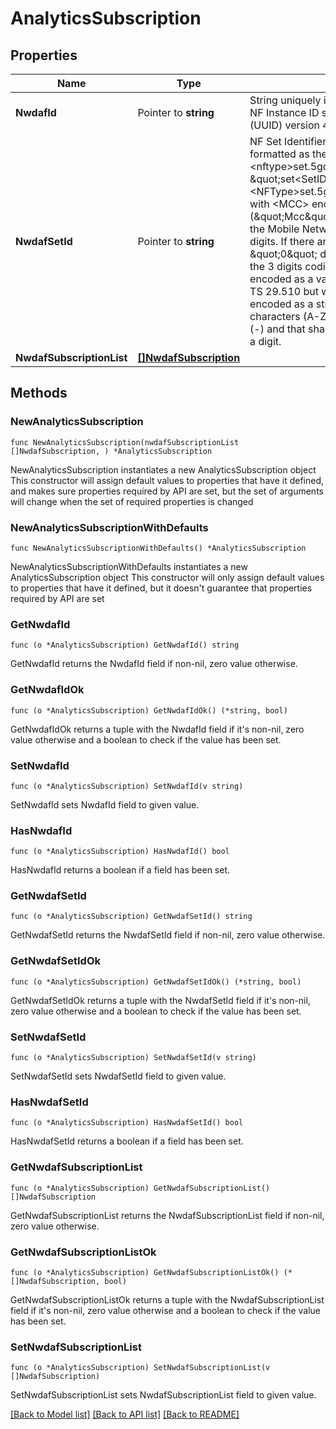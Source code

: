 # AnalyticsSubscription

## Properties

Name | Type | Description | Notes
------------ | ------------- | ------------- | -------------
**NwdafId** | Pointer to **string** | String uniquely identifying a NF instance. The format of the NF Instance ID shall be a  Universally Unique Identifier (UUID) version 4, as described in IETF RFC 4122.   | [optional] 
**NwdafSetId** | Pointer to **string** | NF Set Identifier (see clause 28.12 of 3GPP TS 23.003), formatted as the following string \&quot;set&lt;Set ID&gt;.&lt;nftype&gt;set.5gc.mnc&lt;MNC&gt;.mcc&lt;MCC&gt;\&quot;, or  \&quot;set&lt;SetID&gt;.&lt;NFType&gt;set.5gc.nid&lt;NID&gt;.mnc&lt;MNC&gt;.mcc&lt;MCC&gt;\&quot; with  &lt;MCC&gt; encoded as defined in clause 5.4.2 (\&quot;Mcc\&quot; data type definition)  &lt;MNC&gt; encoding the Mobile Network Code part of the PLMN, comprising 3 digits.    If there are only 2 significant digits in the MNC, one \&quot;0\&quot; digit shall be inserted    at the left side to fill the 3 digits coding of MNC.  Pattern: &#39;^[0-9]{3}$&#39; &lt;NFType&gt; encoded as a value defined in Table 6.1.6.3.3-1 of 3GPP TS 29.510 but    with lower case characters &lt;Set ID&gt; encoded as a string of characters consisting of    alphabetic characters (A-Z and a-z), digits (0-9) and/or the hyphen (-) and that    shall end with either an alphabetic character or a digit.   | [optional] 
**NwdafSubscriptionList** | [**[]NwdafSubscription**](NwdafSubscription.md) |  | 

## Methods

### NewAnalyticsSubscription

`func NewAnalyticsSubscription(nwdafSubscriptionList []NwdafSubscription, ) *AnalyticsSubscription`

NewAnalyticsSubscription instantiates a new AnalyticsSubscription object
This constructor will assign default values to properties that have it defined,
and makes sure properties required by API are set, but the set of arguments
will change when the set of required properties is changed

### NewAnalyticsSubscriptionWithDefaults

`func NewAnalyticsSubscriptionWithDefaults() *AnalyticsSubscription`

NewAnalyticsSubscriptionWithDefaults instantiates a new AnalyticsSubscription object
This constructor will only assign default values to properties that have it defined,
but it doesn't guarantee that properties required by API are set

### GetNwdafId

`func (o *AnalyticsSubscription) GetNwdafId() string`

GetNwdafId returns the NwdafId field if non-nil, zero value otherwise.

### GetNwdafIdOk

`func (o *AnalyticsSubscription) GetNwdafIdOk() (*string, bool)`

GetNwdafIdOk returns a tuple with the NwdafId field if it's non-nil, zero value otherwise
and a boolean to check if the value has been set.

### SetNwdafId

`func (o *AnalyticsSubscription) SetNwdafId(v string)`

SetNwdafId sets NwdafId field to given value.

### HasNwdafId

`func (o *AnalyticsSubscription) HasNwdafId() bool`

HasNwdafId returns a boolean if a field has been set.

### GetNwdafSetId

`func (o *AnalyticsSubscription) GetNwdafSetId() string`

GetNwdafSetId returns the NwdafSetId field if non-nil, zero value otherwise.

### GetNwdafSetIdOk

`func (o *AnalyticsSubscription) GetNwdafSetIdOk() (*string, bool)`

GetNwdafSetIdOk returns a tuple with the NwdafSetId field if it's non-nil, zero value otherwise
and a boolean to check if the value has been set.

### SetNwdafSetId

`func (o *AnalyticsSubscription) SetNwdafSetId(v string)`

SetNwdafSetId sets NwdafSetId field to given value.

### HasNwdafSetId

`func (o *AnalyticsSubscription) HasNwdafSetId() bool`

HasNwdafSetId returns a boolean if a field has been set.

### GetNwdafSubscriptionList

`func (o *AnalyticsSubscription) GetNwdafSubscriptionList() []NwdafSubscription`

GetNwdafSubscriptionList returns the NwdafSubscriptionList field if non-nil, zero value otherwise.

### GetNwdafSubscriptionListOk

`func (o *AnalyticsSubscription) GetNwdafSubscriptionListOk() (*[]NwdafSubscription, bool)`

GetNwdafSubscriptionListOk returns a tuple with the NwdafSubscriptionList field if it's non-nil, zero value otherwise
and a boolean to check if the value has been set.

### SetNwdafSubscriptionList

`func (o *AnalyticsSubscription) SetNwdafSubscriptionList(v []NwdafSubscription)`

SetNwdafSubscriptionList sets NwdafSubscriptionList field to given value.



[[Back to Model list]](../README.md#documentation-for-models) [[Back to API list]](../README.md#documentation-for-api-endpoints) [[Back to README]](../README.md)


